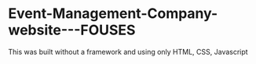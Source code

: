 # Event-Management-Company-website---FOUSES
This was built without a framework and using only HTML, CSS, Javascript
